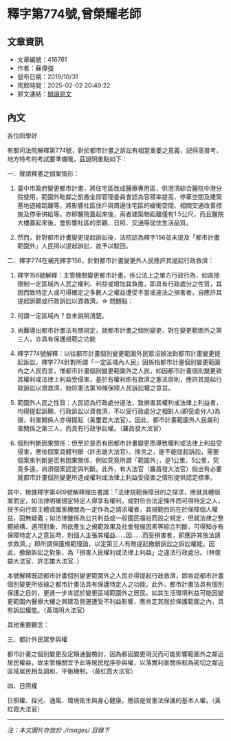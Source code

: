 # 釋字第774號,曾榮耀老師

## 文章資訊
- 文章編號：416761
- 作者：蘇偉強
- 發布日期：2019/10/31
- 爬取時間：2025-02-02 20:49:22
- 原文連結：[閱讀原文](https://real-estate.get.com.tw/Columns/detail.aspx?no=416761)

## 內文
各位同學好

有關司法院解釋第774號，對於都市計畫之訴訟有相當重要之意義，記得高普考、地方特考的考試要準備哦，茲說明重點如下：

一、聲請釋憲之個案情形：

1. 臺中市政府變更都市計畫，將住宅區改成醫療專用區，供澄清綜合醫院中港分院使用，範圍外毗鄰之凱撒金邸管理委員會認為容積率提高、停車空間及建築基地退縮距離等，將影響社區住戶與周邊住宅區的緩衝空間、相關交通改善措施及停車供給等。亦即醫院蓋起來後，兩者建築物距離僅有1.5公尺，而且醫院大樓蓋起來後，會影響社區的景觀、日照、交通等居住生活品質。

2. 然而，針對都市計畫變更提起訴訟後，法院認為釋字156並未提及「都市計畫範圍外」人民得以提起訴訟，故予以駁回。

二、釋字774在補充釋字156，針對都市計畫變更外人民應許其提起行政救濟：

1. 釋字156號解釋：主管機關變更都市計畫，係公法上之單方行政行為，如直接限制一定區域內人民之權利、利益或增加其負擔，即具有行政處分之性質，其因而致特定人或可得確定之多數人之權益遭受不當或違法之損害者，自應許其提起訴願或行政訴訟以資救濟。☆ 問題點：

1. 何謂一定區域內？並未說明清楚。

2. 尚難導出都市計畫法有關規定，就都市計畫之個別變更，對在變更範圍外之第三人，亦具有保護規範之功能

2. 釋字774號解釋：以往都市計畫個別變更範圍外民眾沒辦法對都市計畫變更提起訴訟，釋字774針對所謂「一定區域內人民」固係指都市計畫個別變更範圍內之人民而言，惟都市計畫個別變更範圍外之人民，如因都市計畫個別變更致其權利或法律上利益受侵害，基於有權利即有救濟之憲法原則，應許其提起行政訴訟以資救濟，始符憲法第16條保障人民訴訟權之意旨。

3. 範圍外人民之性質：人民認為行政處分違法，致損害其權利或法律上利益者，均得提起訴願、行政訴訟以資救濟，不以受行政處分之相對人(即受處分人)為限，利害關係人亦得提起（黃璽君大法官）。因此，都市計畫範圍外人民屬利害關係之第三人，而具有行政爭訟權。（羅昌發大法官）

4. 個別判斷因果關係：但至於是否有因都市計畫變更而導致權利或法律上利益受侵害，應依個案具體判斷（許志雄大法官）。換言之，能不能提起訴訟，需要個案來判斷是否有因果關係，例如究竟所謂「範圍外」，是1公里、5公里，究竟多遠，尚須個案認定與判斷。此外，有大法官（羅昌發大法官）指出有必要就都市計畫個別變更所造成權利或法律上利益受侵害之情形提供認定標準。

其中，根據釋字第469號解釋理由書謂：「法律規範保障目的之探求，應就具體個案而定，如法律明確規定特定人得享有權利，或對符合法定條件而可得特定之人，授予向行政主體或國家機關為一定作為之請求權者，其規範目的在於保障個人權益，固無疑義；如法律雖係為公共利益或一般國民福祉而設之規定，但就法律之整體結構、適用對象、所欲產生之規範效果及社會發展因素等綜合判斷，可得知亦有保障特定人之意旨時，則個人主張其權益……因……而受損害者，即應許其依法請求救濟。」即所謂保護規範理論，以定第三人有無提起撤銷訴訟之訴訟權能。因此，撤銷訴訟之對象，為「損害人民權利或法律上利益」之違法行政處分。（林俊益大法官、許志雄大法官..）

本號解釋既認都市計畫個別變更範圍外之人民亦得提起行政救濟，即肯認都市計畫個別變更所依據之都市計畫法具有保護特定人之功能。此外，都市計畫法具有個別保護之目的，更進一步肯認於變更區域範圍外之居民，如其生活環境利益可能因變更範圍內醫療大樓之興建及營運遭受不利益影響，應肯定其居於保護範圍之內，具有訴訟權能。（黃瑞明大法官）

其他重要觀念：

三、都計外民眾參與權

都市計畫之個別變更及定期通盤檢討，因為都因變更現況而可能影響範圍外之鄰近居民權益，故主管機關宜予此等居民程序參與權，以落實利害關係較為密切之鄰近區域居民相互調和、平衡機制。（黃虹霞大法官）

四、日照權

日照權、採光、通風、環境衛生與身心健康，應該是受憲法保護的基本人權。（黃虹霞大法官）

---
*注：本文圖片存放於 ./images/ 目錄下*
